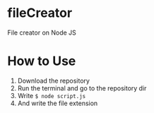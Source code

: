 # fileCreator
File creator on Node JS

# How to Use
1. Download the repository
2. Run the terminal and go to the repository dir
3. Write `$ node script.js`
4. And write the file extension
